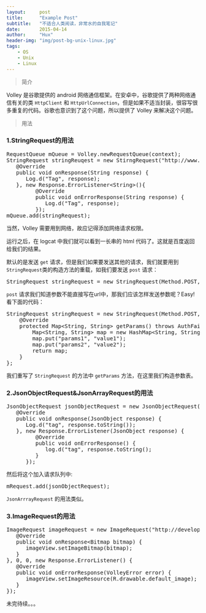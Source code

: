 ```yaml
---
layout:     post
title:      "Example Post"
subtitle:   "不适合人类阅读，非常水的自我笔记"
date:       2015-04-14
author:     "Hux"
header-img: "img/post-bg-unix-linux.jpg"
tags:
    - OS
    - Unix
    - Linux
---
```



> 简介

Volley 是谷歌提供的 android 网络通信框架。在安卓中，谷歌提供了两种网络通信有关的类 `HttpClient` 和 `HttpUrlConnection`，但是如果不适当封装，很容写很多重复的代码。谷歌也意识到了这个问题，所以提供了 Volley 来解决这个问题。

> 用法

### 1.StringRequest的用法
<pre>
RequestQueue mQueue = Volley.newRequestQueue(context);
StringRequest stringReuqest = new StirngRequest("http://www.baidu.com", new Response.Listener&lt;String&gt;() {
   @Override
   public void onResponse(String response) {
      Log.d("Tag", response);
   }, new Response.ErrorListener&lt;String&gt;(){
         @Override
         public void onErrorResponse(String response) {
            Log.d("Tag", response);
         });
mQueue.add(stringRequest);
</pre>

当然，Volley 需要用到网络，故应记得添加网络请求权限。

运行之后，在 logcat 中我们就可以看到一长串的 html 代码了。这就是百度返回给我们的结果。

默认的是发送 `get` 请求，但是我们如果要发送其他的请求，我们就要用到`StringRequest`类的构造方法的重载，如我们要发送 `post` 请求：
<pre>
StringRequest stringRequest = new StringRequest(Method.POST, url, listener, errorListener);
</pre>
`post` 请求我们知道参数不能直接写在url中，那我们应该怎样发送参数呢？Easy! 看下面的代码：
<pre>
StringRequest stringRequest = new StringRequest(Method.POST, url,  listener, errorListener) {  
    @Override  
    protected Map&lt;String, String&gt; getParams() throws AuthFailureError {  
        Map&lt;String, String&gt; map = new HashMap&lt;String, String&gt;();  
        map.put("params1", "value1");  
        map.put("params2", "value2");  
        return map;  
    }  
};
</pre>
我们重写了 `StringRequest` 的方法中 `getParams` 方法，在这里我们构造参数表。

### 2.JsonObjectRequest&amp;JsonArrayRequest的用法
<pre>
JsonObjectRequest jsonObjectRequest = new JsonObjectRequest("http://m.weather.com.cn/data/101010100.html", null, new Response.Listener&lt;JsonObject&gt;() {
   @Override
   public void onResponse(JsonObject response) {
      Log.d("tag", response.toString());
   }, new Response.ErrorListener(JsonObject response) {
         @Override
         public void onErrorResponse() {
            log.d("tag", response.toString();
         }
      });
</pre>
然后将这个加入请求队列中:
<pre>
mRequest.add(jsonObjectRequest);
</pre>
`JsonArrrayRequest` 的用法类似。

### 3.ImageRequest的用法
<pre>
ImageRequest imageRequest = new ImageRequest("http://developer.android.com/images/home/aw_dac.png", new Response.Listener&lt;Bitmap&gt;() {
   @Override
   public void onResponse&lt;Bitmap bitmap) {
      imageView.setImageBitmap(bitmap);
   }
}, 0, 0, new Response.ErrorListener() {
   @Override
   public void onErrorResponse(VolleyError error) {
      imageView.setImageResource(R.drawable.default_image);  
   }
});
</pre>
未完待续。。。